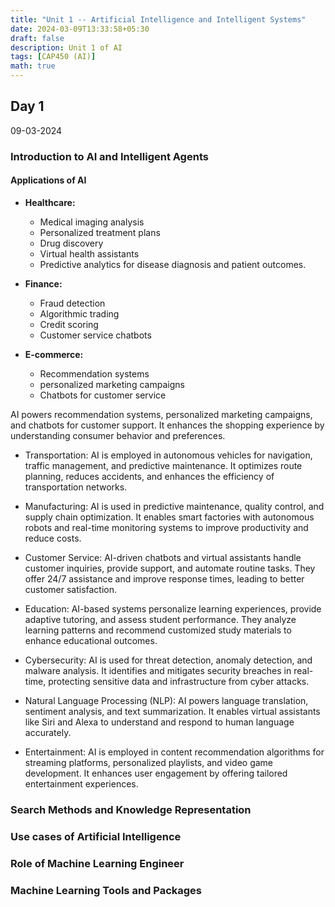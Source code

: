 ```yaml
---
title: "Unit 1 -- Artificial Intelligence and Intelligent Systems"
date: 2024-03-09T13:33:58+05:30
draft: false
description: Unit 1 of AI
tags: [CAP450 (AI)]
math: true
---
```


## Day 1
<div class="dt">
09-03-2024
</div>

### Introduction to AI and Intelligent Agents

#### Applications of AI

- **Healthcare:**  
    - Medical imaging analysis
    - Personalized treatment plans
    - Drug discovery
    - Virtual health assistants
    - Predictive analytics for disease diagnosis and patient outcomes.

- **Finance:**  
    - Fraud detection
    - Algorithmic trading
    - Credit scoring
    - Customer service chatbots

- **E-commerce:**  
    - Recommendation systems
    - personalized marketing campaigns
    - Chatbots for customer service

AI powers recommendation systems, personalized marketing campaigns, and chatbots for customer support. It enhances the shopping experience by understanding consumer behavior and preferences.

- Transportation: AI is employed in autonomous vehicles for navigation, traffic management, and predictive maintenance. It optimizes route planning, reduces accidents, and enhances the efficiency of transportation networks.

- Manufacturing: AI is used in predictive maintenance, quality control, and supply chain optimization. It enables smart factories with autonomous robots and real-time monitoring systems to improve productivity and reduce costs.

- Customer Service: AI-driven chatbots and virtual assistants handle customer inquiries, provide support, and automate routine tasks. They offer 24/7 assistance and improve response times, leading to better customer satisfaction.

- Education: AI-based systems personalize learning experiences, provide adaptive tutoring, and assess student performance. They analyze learning patterns and recommend customized study materials to enhance educational outcomes.

- Cybersecurity: AI is used for threat detection, anomaly detection, and malware analysis. It identifies and mitigates security breaches in real-time, protecting sensitive data and infrastructure from cyber attacks.

- Natural Language Processing (NLP): AI powers language translation, sentiment analysis, and text summarization. It enables virtual assistants like Siri and Alexa to understand and respond to human language accurately.

- Entertainment: AI is employed in content recommendation algorithms for streaming platforms, personalized playlists, and video game development. It enhances user engagement by offering tailored entertainment experiences.

### Search Methods and Knowledge Representation

### Use cases of Artificial Intelligence

### Role of Machine Learning Engineer

### Machine Learning Tools and Packages

